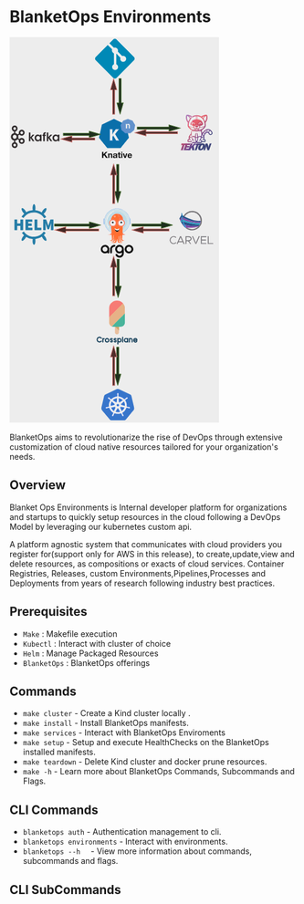 # BlanketOps Environments

![Image title](images/Screenshot.png)

BlanketOps aims to revolutionarize the rise of DevOps through extensive customization of cloud native resources tailored for your organization's needs.


## Overview

Blanket Ops Environments is Internal developer platform for organizations and startups to quickly setup resources in the cloud following a DevOps Model by leveraging our kubernetes custom api.

A platform agnostic system that communicates with cloud providers you register for(support only for AWS in this release), to create,update,view and delete resources, as compositions or exacts of cloud services. Container Registries, Releases, custom Environments,Pipelines,Processes and Deployments from years of research following industry best practices.

## Prerequisites

* `Make`    : Makefile execution
* `Kubectl` : Interact with cluster of choice
* `Helm`    : Manage Packaged Resources
* `BlanketOps` : BlanketOps offerings

## Commands

* `make cluster`  - Create a Kind cluster locally .
* `make install`  - Install BlanketOps manifests.
* `make services` - Interact with BlanketOps Enviroments
* `make setup`    - Setup and execute HealthChecks on the BlanketOps installed manifests.
* `make teardown` - Delete Kind cluster and docker prune resources.
* `make -h`       - Learn more about BlanketOps Commands, Subcommands and Flags.


## CLI Commands

* `blanketops auth`   - Authentication management to cli.
* `blanketops environments` -  Interact with environments.
* `blanketops --h  ` -  View more information about commands, subcommands and flags.

## CLI SubCommands

<!-- ## Project layout

    mkdocs.yml    # The configuration file.
    docs/
        index.md  # The documentation homepage.
        ...       # Other markdown pages, images and other files. -->
